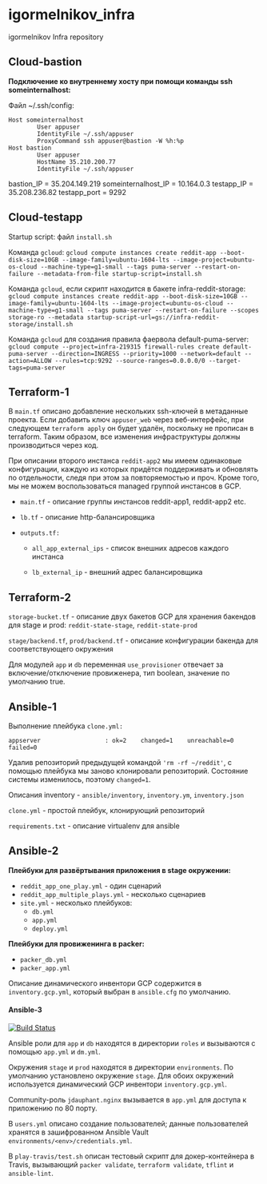 # igormelnikov_infra
igormelnikov Infra repository

## Cloud-bastion
**Подключение ко внутреннему хосту при помощи команды ssh someinternalhost:**

Файл ~/.ssh/config:

```
Host someinternalhost
        User appuser
        IdentityFile ~/.ssh/appuser
        ProxyCommand ssh appuser@bastion -W %h:%p
Host bastion
        User appuser
        HostName 35.210.200.77
        IdentityFile ~/.ssh/appuser
```
bastion_IP = 35.204.149.219
someinternalhost_IP = 10.164.0.3
testapp_IP = 35.208.236.82
testapp_port = 9292
## Cloud-testapp
Startup script: файл `install.sh`

Команда `gcloud`:
`gcloud compute instances create reddit-app --boot-disk-size=10GB --image-family=ubuntu-1604-lts --image-project=ubuntu-os-cloud --machine-type=g1-small --tags puma-server --restart-on-failure --metadata-from-file startup-script=install.sh`

Команда `gcloud`, если скрипт находится в бакете infra-reddit-storage:
`gcloud compute instances create reddit-app --boot-disk-size=10GB --image-family=ubuntu-1604-lts --image-project=ubuntu-os-cloud --machine-type=g1-small --tags puma-server --restart-on-failure --scopes storage-ro --metadata startup-script-url=gs://infra-reddit-storage/install.sh`

Команда `gcloud` для создания правила фаервола default-puma-server:
`gcloud compute --project=infra-219315 firewall-rules create default-puma-server --direction=INGRESS --priority=1000 --network=default --action=ALLOW --rules=tcp:9292 --source-ranges=0.0.0.0/0 --target-tags=puma-server`
## Terraform-1
В `main.tf` описано добавление нескольких ssh-ключей в метаданные проекта. Если добавить ключ `appuser_web` через веб-интерфейс, при следующем `terraform apply` он будет удалён, поскольку не прописан в terraform. Таким образом, все изменения инфраструктуры должны производиться через код.

При описании второго инстанса `reddit-app2` мы имеем одинаковые конфигурации, каждую из которых придётся поддерживать и обновлять по отдельности, следя при этом за повторяемостью и проч. Кроме того, мы не можем воспользоваться managed группой инстансов в GCP.

- `main.tf` - описание группы инстансов reddit-app1, reddit-app2 etc.

- `lb.tf` - описание http-балансировщика

- `outputs.tf:`

  - `all_app_external_ips` - список внешних адресов каждого инстанса

  - `lb_external_ip` - внешний адрес балансировщика
## Terraform-2
`storage-bucket.tf` - описание двух бакетов GCP для хранения бакендов для stage и prod: `reddit-state-stage`, `reddit-state-prod`

`stage/backend.tf`, `prod/backend.tf` - описание конфигурации бакенда для соответствующего окружения

Для модулей `app` и `db` переменная `use_provisioner` отвечает за включение/отключение провиженера, тип boolean, значение по умолчанию true.
## Ansible-1
Выполнение плейбука `clone.yml:`

`appserver                  : ok=2    changed=1    unreachable=0    failed=0`

Удалив репозиторий предыдущей командой `'rm -rf ~/reddit'`, с помощью плейбука мы заново клонировали репозиторий. Состояние системы изменилось, поэтому `changed=1`.

Описания inventory - `ansible/inventory`, `inventory.ym`, `inventory.json`

`clone.yml` - простой плейбук, клонирующий репозиторий

`requirements.txt` - описание virtualenv для ansible
## Ansible-2
**Плейбуки для развёртывания приложения в stage окружении:**

- `reddit_app_one_play.yml` - один сценарий
- `reddit_app_multiple_plays.yml` - несколько сценариев
- `site.yml` - несколько плейбуков:
  - `db.yml`
  - `app.yml`
  - `deploy.yml`

**Плейбуки для провиженинга в packer:**

- `packer_db.yml`
- `packer_app.yml`

Описание динамического инвентори GCP содержится в `inventory.gcp.yml`, который выбран в `ansible.cfg` по умолчанию.

#### Ansible-3

[![Build Status](https://travis-ci.com/Otus-DevOps-2018-09/igormelnikov_infra.svg?branch=ansible-3)](https://travis-ci.com/Otus-DevOps-2018-09/igormelnikov_infra)

Ansible роли для `app` и `db` находятся в директории `roles` и вызываются с помощью `app.yml` и `dm.yml`.

Окружения `stage` и `prod` находятся в директории `environments`. По умолчанию установлено окружение `stage`. Для обоих окружений используется динамический GCP инвентори `inventory.gcp.yml`.

Community-роль `jdauphant.nginx` вызывается в `app.yml` для доступа к приложению по 80 порту.

В `users.yml` описано создание пользователей; данные пользователей хранятся в зашифрованном Ansible Vault `environments/<env>/credentials.yml`.

В `play-travis/test.sh` описан тестовый скрипт для докер-контейнера в Travis, вызывающий `packer validate`, `terraform validate`, `tflint` и `ansible-lint`.
